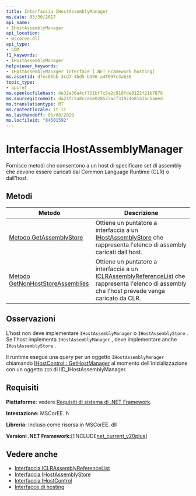 ```yaml
---
title: Interfaccia IHostAssemblyManager
ms.date: 03/30/2017
api_name:
- IHostAssemblyManager
api_location:
- mscoree.dll
api_type:
- COM
f1_keywords:
- IHostAssemblyManager
helpviewer_keywords:
- IHostAssemblyManager interface [.NET Framework hosting]
ms.assetid: dfec05bb-3cd7-4bd5-b396-a4f097c3a636
topic_type:
- apiref
ms.openlocfilehash: 4e32a36a4cf751bf7c5a2c918fde0122f21b7878
ms.sourcegitcommit: da21fc5a8cce1e028575acf31974681a1bc5aeed
ms.translationtype: MT
ms.contentlocale: it-IT
ms.lasthandoff: 06/08/2020
ms.locfileid: "84501592"
---
```

# <a name="ihostassemblymanager-interface"></a>Interfaccia IHostAssemblyManager
Fornisce metodi che consentono a un host di specificare set di assembly che devono essere caricati dal Common Language Runtime (CLR) o dall'host.  
  
## <a name="methods"></a>Metodi  
  
|Metodo|Descrizione|  
|------------|-----------------|  
|[Metodo GetAssemblyStore](ihostassemblymanager-getassemblystore-method.md)|Ottiene un puntatore a interfaccia a un [IHostAssemblyStore](ihostassemblystore-interface.md) che rappresenta l'elenco di assembly caricati dall'host.|  
|[Metodo GetNonHostStoreAssemblies](ihostassemblymanager-getnonhoststoreassemblies-method.md)|Ottiene un puntatore a interfaccia a un [ICLRAssemblyReferenceList](iclrassemblyreferencelist-interface.md) che rappresenta l'elenco di assembly che l'host prevede venga caricato da CLR.|  
  
## <a name="remarks"></a>Osservazioni  
 L'host non deve implementare `IHostAssemblyManager` o `IHostAssemblyStore` . Se l'host implementa `IHostAssemblyManager` , deve implementare anche `IHostAssemblyStore` .  
  
 Il runtime esegue una query per un oggetto `IHostAssemblyManager` chiamando [IHostControl:: GetHostManager](ihostcontrol-gethostmanager-method.md) al momento dell'inizializzazione con un oggetto `IID` di IID_IHostAssemblyManager.  
  
## <a name="requirements"></a>Requisiti  
 **Piattaforme:** vedere [Requisiti di sistema di .NET Framework](../../get-started/system-requirements.md).  
  
 **Intestazione:** MSCorEE. h  
  
 **Libreria:** Incluso come risorsa in MSCorEE. dll  
  
 **Versioni .NET Framework:**[!INCLUDE[net_current_v20plus](../../../../includes/net-current-v20plus-md.md)]  
  
## <a name="see-also"></a>Vedere anche

- [Interfaccia ICLRAssemblyReferenceList](iclrassemblyreferencelist-interface.md)
- [Interfaccia IHostAssemblyStore](ihostassemblystore-interface.md)
- [Interfaccia IHostControl](ihostcontrol-interface.md)
- [Interfacce di hosting](hosting-interfaces.md)
